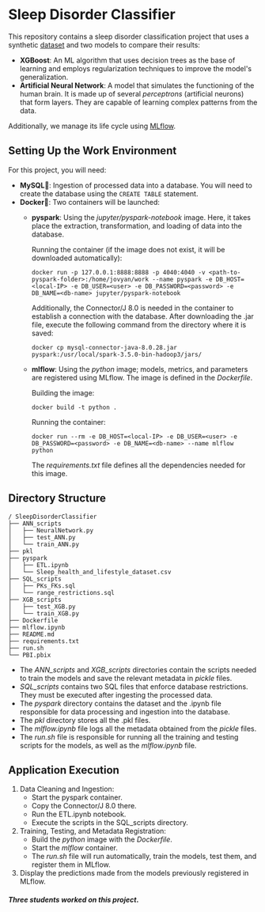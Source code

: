 Sleep Disorder Classifier
===
This repository contains a sleep disorder classification project that uses a synthetic [dataset](https://www.kaggle.com/datasets/uom190346a/sleep-health-and-lifestyle-dataset) and two models to compare their results:
-  __XGBoost__: An ML algorithm that uses decision trees as the base of learning and employs regularization techniques to improve the model's generalization.
- __Artificial Neural Network__: A model that simulates the functioning of the human brain. It is made up of several _perceptrons_ (artificial neurons) that form layers. They are capable of learning complex patterns from the data.  

Additionally, we manage its life cycle using [MLflow](https://mlflow.org/).  
 
 
Setting Up the Work Environment  
---
For this project, you will need:  
- __MySQL__:dolphin:: Ingestion of processed data into a database. You will need to create the database using the `CREATE TABLE` statement.
- __Docker__:whale2:: Two containers will be launched:
  - __pyspark__: Using the _jupyter/pyspark-notebook_ image. Here, it takes place the extraction, transformation, and loading of data into the database. 

    Running the container (if the image does not exist, it will be downloaded automatically):
    ```
    docker run -p 127.0.0.1:8888:8888 -p 4040:4040 -v <path-to-pyspark-folder>:/home/jovyan/work --name pyspark -e DB_HOST=<local-IP> -e DB_USER=<user> -e DB_PASSWORD=<password> -e DB_NAME=<db-name> jupyter/pyspark-notebook
    ```
    Additionally, the Connector/J 8.0 is needed in the container to establish a connection with the database. After downloading the .jar file, execute the following command from the directory where it is saved:
    ```
    docker cp mysql-connector-java-8.0.28.jar pyspark:/usr/local/spark-3.5.0-bin-hadoop3/jars/
    ```
  - __mlflow__: Using the _python_ image; models, metrics, and parameters are registered using MLflow. The image is defined in the _Dockerfile_.  

    Building the image:
    ```
    docker build -t python .
    ```  
    Running the container:
    ```
    docker run --rm -e DB_HOST=<local-IP> -e DB_USER=<user> -e DB_PASSWORD=<password> -e DB_NAME=<db-name> --name mlflow python
    ```
    The _requirements.txt_ file defines all the dependencies needed for this image.  

Directory Structure
---
```
/ SleepDisorderClassifier
├── ANN_scripts
│   ├── NeuralNetwork.py
│   ├── test_ANN.py
│   └── train_ANN.py
├── pkl
├── pyspark
│   ├── ETL.ipynb
│   └── Sleep_health_and_lifestyle_dataset.csv
├── SQL_scripts
│   ├── PKs_FKs.sql
│   └── range_restrictions.sql
├── XGB_scripts
│   ├── test_XGB.py
│   └── train_XGB.py
├── Dockerfile  
├── mlflow.ipynb  
├── README.md  
├── requirements.txt  
├── run.sh
└── PBI.pbix 
```
- The _ANN_scripts_ and _XGB_scripts_ directories contain the scripts needed to train the models and save the relevant metadata in _pickle_ files.  
- _SQL_scripts_ contains two SQL files that enforce database restrictions. They must be executed after ingesting the processed data.  
- The _pyspark_ directory contains the dataset and the .ipynb file responsible for data processing and ingestion into the database.  
- The _pkl_ directory stores all the .pkl files.  
- The _mlflow.ipynb_ file logs all the metadata obtained from the _pickle_ files.  
- The _run.sh_ file is responsible for running all the training and testing scripts for the models, as well as the _mlflow.ipynb_ file.

Application Execution  
---
1. Data Cleaning and Ingestion:
    - Start the pyspark container.
    - Copy the Connector/J 8.0 there.
    - Run the ETL.ipynb notebook.
    - Execute the scripts in the SQL_scripts directory.
2. Training, Testing, and Metadata Registration:
    - Build the _python_ image with the _Dockerfile_.
    - Start the _mlflow_ container.
    - The _run.sh_ file will run automatically, train the models, test them, and register them in MLflow.
3. Display the predictions made from the models previously registered in MLflow.
    
#### _Three students worked on this project_.
